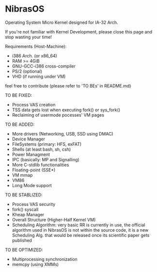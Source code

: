 # NibrasOS
Operating System Micro Kernel designed for IA-32 Arch.

If you're not familiar with Kernel Development, please close this page and stop wasting your time!

Requirements (Host-Machine):
- i386 Arch. (or x86_64)
- RAM >= 4GiB
- GNU-GCC-i386 cross-compiler
- PS/2 (optional)
- VHD (if running under VM)


feel free to contribute (please refer to 'TO BEs’ in README.md)

TO BE FIXED:
* Process VAS creation
* TSS data gets lost when executing fork() or sys_fork()
* Reclaiming of usermode pocesses' VM pages

TO BE ADDED:
* More drivers (Networking, USB, SSD using DMAC)
* Device Manager
* FileSystems (primary: HFS, exFAT)
* Shells (at least bash, sh, csh)
* Power Managment
* IPC (basically: MP and Signalling)
* More C-stdlib functionalities
* Floating-point (SSE*)
* VM mmap
* VM86
* Long Mode support

TO BE STABLIZED:
* Process VAS security
* fork() syscall
* Kheap Manager
* Overall Structure (Higher-Half Kernel VM)
* Scheduling Algorithm: very basic RR is currently in use, the official algorithm used in NibrasOS is not within the source code, it is a new Scheduling Alg. that would be released once its scientific paper gets published

TO BE OPTIMIZED:
* Multiprocessing synchronization
* memcpy (using XMMs)
